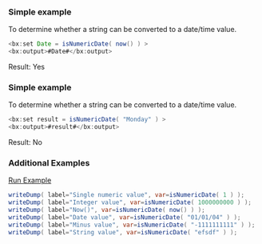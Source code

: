 ### Simple example

To determine whether a string can be converted to a date/time value.


```java
<bx:set Date = isNumericDate( now() ) >
<bx:output>#Date#</bx:output>
```

Result: Yes

### Simple example

To determine whether a string can be converted to a date/time value.


```java
<bx:set result = isNumericDate( "Monday" ) >
<bx:output>#result#</bx:output>
```

Result: No

### Additional Examples

<a href="https://try.boxlang.io/?code=eJwrL8osSXUpzS3QUMhJTErNsVUKzsxLz0lVyCvNTS3KTFYoS8wpTVXSAdJFtpnFfhBRl8SSVA0FQwVNBU1rrnIMIzzzSlLTU4vw6jWAAVyG%2BOWXa2hi15wHksKlD6QEn81KBob6IGSihMsE38y80mK8RugawgFOU4JLioAhideY1LTilDSoAQBonH0R" target="_blank">Run Example</a>

```java
writeDump( label="Single numeric value", var=isNumericDate( 1 ) );
writeDump( label="Integer value", var=isNumericDate( 1000000000 ) );
writeDump( label="Now()", var=isNumericDate( now() ) );
writeDump( label="Date value", var=isNumericDate( "01/01/04" ) );
writeDump( label="Minus value", var=isNumericDate( "-1111111111" ) );
writeDump( label="String value", var=isNumericDate( "efsdf" ) );

```


